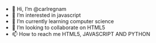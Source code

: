 - 👋 Hi, I’m @carlregnam
- 👀 I’m interested in javascript
- 🌱 I’m currently learning computer science 
- 💞️ I’m looking to collaborate on HTML5
- 📫 How to reach me HTML5, JAVASCRIPT AND PYTHON

<!---
carlregnam/carlregnam is a ✨ special ✨ repository because its `README.md` (this file) appears on your GitHub profile.
You can click the Preview link to take a look at your changes.
--->
